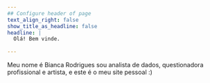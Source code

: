 ```yaml
---
## Configure header of page
text_align_right: false
show_title_as_headline: false
headline: |
  Olá! Bem vinde.
  
---
```


<!-- this is a subheadline -->
Meu nome é Bianca Rodrigues sou analista de dados, questionadora profissional e artista, e este é o meu site pessoal :) 

